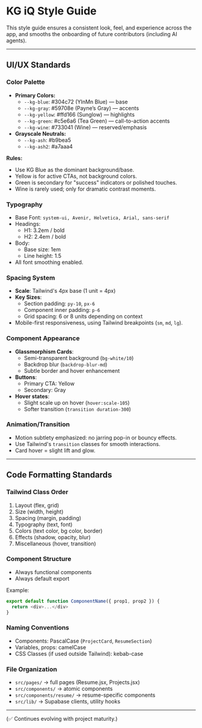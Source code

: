 # KG iQ Style Guide

This style guide ensures a consistent look, feel, and experience across the app, and smooths the onboarding of future contributors (including AI agents).

---

## UI/UX Standards

### Color Palette

- **Primary Colors:**
  - `--kg-blue`: #304c72 (YInMn Blue) — base
  - `--kg-gray`: #59708e (Payne’s Gray) — accents
  - `--kg-yellow`: #ffd166 (Sunglow) — highlights
  - `--kg-green`: #c5e6a6 (Tea Green) — call-to-action accents
  - `--kg-wine`: #733041 (Wine) — reserved/emphasis
- **Grayscale Neutrals:**
  - `--kg-ash`: #b9bea5
  - `--kg-ash2`: #a7aaa4

**Rules:**

- Use KG Blue as the dominant background/base.
- Yellow is for active CTAs, not background colors.
- Green is secondary for "success" indicators or polished touches.
- Wine is rarely used; only for dramatic contrast moments.

### Typography

- Base Font: `system-ui, Avenir, Helvetica, Arial, sans-serif`
- Headings:
  - H1: 3.2em / bold
  - H2: 2.4em / bold
- Body:
  - Base size: 1em
  - Line height: 1.5
- All font smoothing enabled.

### Spacing System

- **Scale**: Tailwind's 4px base (1 unit = 4px)
- **Key Sizes**:
  - Section padding: `py-10`, `px-6`
  - Component inner padding: `p-6`
  - Grid spacing: 6 or 8 units depending on context
- Mobile-first responsiveness, using Tailwind breakpoints (`sm`, `md`, `lg`).

### Component Appearance

- **Glassmorphism Cards**:
  - Semi-transparent background (`bg-white/10`)
  - Backdrop blur (`backdrop-blur-md`)
  - Subtle border and hover enhancement
- **Buttons**:
  - Primary CTA: Yellow
  - Secondary: Gray
- **Hover states**:
  - Slight scale up on hover (`hover:scale-105`)
  - Softer transition (`transition duration-300`)

### Animation/Transition

- Motion subtlety emphasized: no jarring pop-in or bouncy effects.
- Use Tailwind's `transition` classes for smooth interactions.
- Card hover = slight lift and glow.

---

## Code Formatting Standards

### Tailwind Class Order

1. Layout (flex, grid)
2. Size (width, height)
3. Spacing (margin, padding)
4. Typography (text, font)
5. Colors (text color, bg color, border)
6. Effects (shadow, opacity, blur)
7. Miscellaneous (hover, transition)

### Component Structure

- Always functional components
- Always default export

Example:

```javascript
export default function ComponentName({ prop1, prop2 }) {
  return <div>...</div>
}
```

### Naming Conventions

- Components: PascalCase (`ProjectCard`, `ResumeSection`)
- Variables, props: camelCase
- CSS Classes (if used outside Tailwind): kebab-case

### File Organization

- `src/pages/` → full pages (Resume.jsx, Projects.jsx)
- `src/components/` → atomic components
- `src/components/resume/` → resume-specific components
- `src/lib/` → Supabase clients, utility hooks

---

(✅ Continues evolving with project maturity.)
